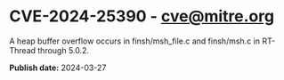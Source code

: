 # CVE-2024-25390 - cve@mitre.org

A heap buffer overflow occurs in finsh/msh_file.c and finsh/msh.c in RT-Thread through 5.0.2.

**Publish date:** 2024-03-27
